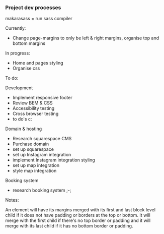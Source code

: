 ### Project dev processes
makarasass = run sass compiler

Currently:

- Change page-margins to only be left & right margins, organise top and bottom margins

In progress:

- Home and pages styling
- Organise css

To do: 

Development
- Implement responsive footer
- Review BEM & CSS
- Accessibility testing
- Cross browser testing
- to do's c:

Domain & hosting
- Research squarespace CMS
- Purchase domain
- set up squarespace
- set up Instagram integration
- implement Instagram integration styling
- set up map integration
- style map integration

Booking system
- research booking system ;-;

Notes:

An element will have its margins merged with its first and last block level child if it does not have padding or borders at the top or bottom. It will merge with the first child if there's no top border or padding and it will merge with its last child if it has no bottom border or padding.